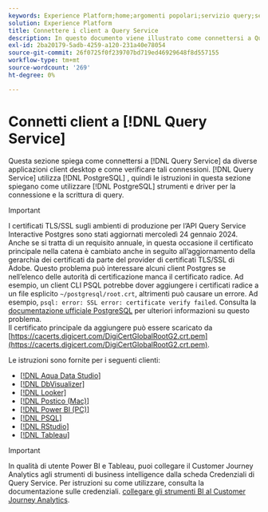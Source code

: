 ```yaml
---
keywords: Experience Platform;home;argomenti popolari;servizio query;servizio query;connettere;connettersi al servizio query;aqua data studio;Aqua Data Studio;Looker;looker;Postico;postico;postico;Power BI;power bi;psql;rstudio;PSQL;RStudio;Tableau;tableau;
solution: Experience Platform
title: Connettere i client a Query Service
description: In questo documento viene illustrato come connettersi a Query Service da diverse applicazioni client desktop e come verificare tali connessioni.
exl-id: 2ba20179-5adb-4259-a120-231a40e78054
source-git-commit: 26f0725f0f239707bd719ed46929648f8d557155
workflow-type: tm+mt
source-wordcount: '269'
ht-degree: 0%

---
```


# Connetti client a [!DNL Query Service]

Questa sezione spiega come connettersi a [!DNL Query Service] da diverse applicazioni client desktop e come verificare tali connessioni. [!DNL Query Service] utilizza [!DNL PostgreSQL] , quindi le istruzioni in questa sezione spiegano come utilizzare [!DNL PostgreSQL] strumenti e driver per la connessione e la scrittura di query.

>[!IMPORTANT]
>
>I certificati TLS/SSL sugli ambienti di produzione per l’API Query Service Interactive Postgres sono stati aggiornati mercoledì 24 gennaio 2024.<br>Anche se si tratta di un requisito annuale, in questa occasione il certificato principale nella catena è cambiato anche in seguito all’aggiornamento della gerarchia dei certificati da parte del provider di certificati TLS/SSL di Adobe. Questo problema può interessare alcuni client Postgres se nell’elenco delle autorità di certificazione manca il certificato radice. Ad esempio, un client CLI PSQL potrebbe dover aggiungere i certificati radice a un file esplicito `~/postgresql/root.crt`, altrimenti può causare un errore. Ad esempio, `psql: error: SSL error: certificate verify failed`. Consulta la [documentazione ufficiale PostgreSQL](https://www.postgresql.org/docs/current/libpq-ssl.html#LIBQ-SSL-CERTIFICATES) per ulteriori informazioni su questo problema.<br>Il certificato principale da aggiungere può essere scaricato da [https://cacerts.digicert.com/DigiCertGlobalRootG2.crt.pem](https://cacerts.digicert.com/DigiCertGlobalRootG2.crt.pem).

Le istruzioni sono fornite per i seguenti clienti:

- [[!DNL Aqua Data Studio]](./aqua-data-studio.md)
- [[!DNL DbVisualizer]](./dbvisulaizer.md)
- [[!DNL Looker]](./looker.md)
- [[!DNL Postico (Mac)]](./postico.md)
- [[!DNL Power BI (PC)]](./power-bi.md)
- [[!DNL PSQL]](./psql.md)
- [[!DNL RStudio]](./rstudio.md)
- [[!DNL Tableau]](./tableau.md)

>[!IMPORTANT]
>
>In qualità di utente Power BI e Tableau, puoi collegare il Customer Journey Analytics agli strumenti di business intelligence dalla scheda Credenziali di Query Service. Per istruzioni su come utilizzare, consulta la documentazione sulle credenziali. [collegare gli strumenti BI al Customer Journey Analytics](../ui/credentials.md#connect-to-customer-journey-analytics).
